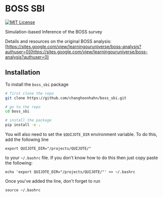 # BOSS SBI 
[![MIT License](http://img.shields.io/badge/license-MIT-blue.svg?style=flat)](https://github.com/changhoonhahn/molino/blob/main/LICENSE)

Simulation-based Inference of the BOSS survey


Details and resources on the original BOSS analysis: [https://sites.google.com/view/learningouruniverse/boss-analysis?authuser=0](https://sites.google.com/view/learningouruniverse/boss-analysis?authuser=0)



## Installation 
To install the `boss_sbi` package
```bash
# first clone the repo
git clone https://github.com/changhoonhahn/boss_sbi.git

# go to the repo
cd boss_sbi

# install the package 
pip install -e . 
```

You will also need to set the `$QUIJOTE_DIR` environment variable. To do this, add the following line 
```
export QUIJOTE_DIR="/projects/QUIJOTE/"
```
to your `~/.bashrc` file. If you don't know how to do this then just copy paste the following: 
```
echo 'export QUIJOTE_DIR="/projects/QUIJOTE/"' >> ~/.bashrc
```

Once you've added the line, don't forget to run
```
source ~/.bashrc
```
